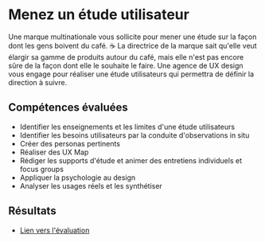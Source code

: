 # Menez un étude utilisateur
Une marque multinationale vous sollicite pour mener une étude sur la façon dont les gens boivent du café. ☕️ La directrice de la marque sait qu'elle veut élargir sa gamme de produits autour du café, mais elle n'est pas encore sûre de la façon dont elle le souhaite le faire. Une agence de UX design vous engage pour réaliser une étude utilisateurs qui permettra de définir la direction à suivre.

## Compétences évaluées
* Identifier les enseignements et les limites d'une étude utilisateurs
* Identifier les besoins utilisateurs par la conduite d'observations in situ
* Créer des personas pertinents
* Réaliser des UX Map
* Rédiger les supports d'étude et animer des entretiens individuels et focus groups
* Appliquer la psychologie au design
* Analyser les usages réels et les synthétiser

## Résultats

* [Lien vers l'évaluation](https://www.youtube.com/watch?v=LO6LC4-YEbs)

